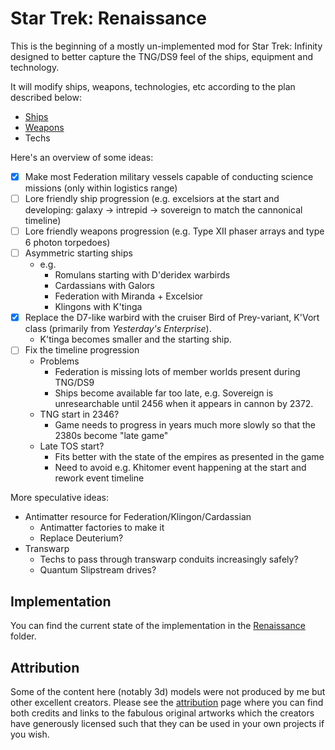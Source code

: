 # Star Trek: Renaissance

This is the beginning of a mostly un-implemented mod for Star Trek: Infinity designed to better capture the TNG/DS9 feel of the ships, equipment and technology.

It will modify ships, weapons, technologies, etc according to the plan described below:

- [Ships](docs/ships.md)
- [Weapons](docs/weapons.md)
- Techs

Here's an overview of some ideas:

- [x] Make most Federation military vessels capable of conducting science missions (only within logistics range)
- [ ] Lore friendly ship progression (e.g. excelsiors at the start and developing: galaxy -> intrepid -> sovereign to match the cannonical timeline)
- [ ] Lore friendly weapons progression (e.g. Type XII phaser arrays and type 6 photon torpedoes)
- [ ] Asymmetric starting ships
    - e.g.
      - Romulans starting with D'deridex warbirds
      - Cardassians with Galors
      - Federation with Miranda + Excelsior
      - Klingons with K'tinga
- [x] Replace the D7-like warbird with the cruiser Bird of Prey-variant, K'Vort class (primarily from *Yesterday's Enterprise*).
  - K'tinga becomes smaller and the starting ship.
- [ ] Fix the timeline progression
  - Problems
    - Federation is missing lots of member worlds present during TNG/DS9
    - Ships become available far too late, e.g. Sovereign is unresearchable until 2456 when it appears in cannon by 2372.
  - TNG start in 2346?
    - Game needs to progress in years much more slowly so that the 2380s become "late game"
  - Late TOS start?
    - Fits better with the state of the empires as presented in the game
    - Need to avoid e.g. Khitomer event happening at the start and rework event timeline

More speculative ideas:

- Antimatter resource for Federation/Klingon/Cardassian
  - Antimatter factories to make it
  - Replace Deuterium?
- Transwarp
  - Techs to pass through transwarp conduits increasingly safely?
  - Quantum Slipstream drives?
 
## Implementation

You can find the current state of the implementation in the [Renaissance](renaissance) folder.

## Attribution

Some of the content here (notably 3d) models were not produced by me but other excellent creators.  Please see the [attribution](attribution.md) page where you can find both credits and links to the fabulous original artworks which the creators have generously licensed such that they can be used in your own projects if you wish.

